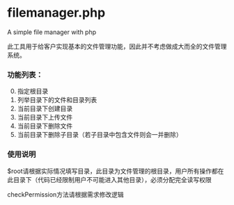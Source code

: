 # filemanager.php
A simple file manager with php

此工具用于给客户实现基本的文件管理功能，因此并不考虑做成大而全的文件管理系统。

### 功能列表：

0. 指定根目录
0. 列举目录下的文件和目录列表
0. 当前目录下创建目录
0. 当前目录下上传文件
0. 当前目录下删除文件
0. 当前目录下删除子目录（若子目录中包含文件则会一并删除）

### 使用说明

$root请根据实际情况填写目录，此目录为文件管理的根目录，用户所有操作都在此目录下（代码已经限制用户不可能进入其他目录），必须分配完全读写权限

checkPermission方法请根据需求修改逻辑
